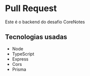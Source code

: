 # Pull Request

Este é o backend do desafio CoreNotes

## Tecnologias usadas

- Node
- TypeScript
- Express
- Cors
- Prisma
